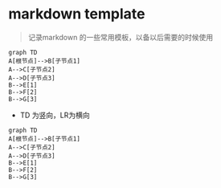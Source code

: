 # markdown template

> 记录markdown 的一些常用模板，以备以后需要的时候使用



```mermaid
graph TD
A[根节点]-->B[子节点1]
A-->C[子节点2]
A-->D[子节点3]
B-->E[1]
B-->F[2]
B-->G[3]
```

- TD 为竖向，LR为横向

```
graph TD
A[根节点]-->B[子节点1]
A-->C[子节点2]
A-->D[子节点3]
B-->E[1]
B-->F[2]
B-->G[3]
```

